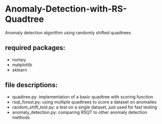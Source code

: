 # Anomaly-Detection-with-RS-Quadtree

Anomaly detection algorithm using randomly shifted quadtrees

## required packages:

- numpy
- matplotlib
- sklearn

## file descriptions:

- quadtree.py: implementation of a basic quadtree with scoring function
- rsqt_forest.py: using multiple quadtrees to score a dataset on anomalies
- random_shift_test.py: a test on a single dataset, just used for fast testing
- anomaly_detection.py: comparing RSQT to other anomaly detection methods